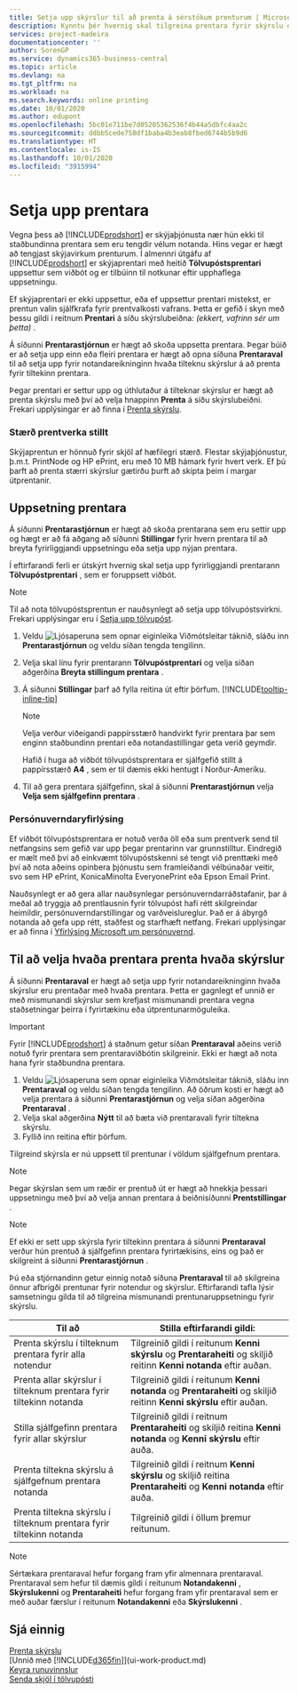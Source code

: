 ```yaml
---
title: Setja upp skýrslur til að prenta á sérstökum prenturum | Microsoft Docs
description: Kynntu þér hvernig skal tilgreina prentara fyrir skýrslu og nota síðuna „Prentaraval“.
services: project-madeira
documentationcenter: ''
author: SorenGP
ms.service: dynamics365-business-central
ms.topic: article
ms.devlang: na
ms.tgt_pltfrm: na
ms.workload: na
ms.search.keywords: online printing
ms.date: 10/01/2020
ms.author: edupont
ms.openlocfilehash: 5bc01e711be7d05205362536f4b44a5dbfc4aa2c
ms.sourcegitcommit: ddbb5cede750df1baba4b3eab8fbed6744b5b9d6
ms.translationtype: HT
ms.contentlocale: is-IS
ms.lasthandoff: 10/01/2020
ms.locfileid: "3915994"
---
```

# <a name="set-up-printers"></a>Setja upp prentara
Vegna þess að [!INCLUDE[prodshort](includes/prodshort.md)] er skýjaþjónusta nær hún ekki til staðbundinna prentara sem eru tengdir vélum notanda. Hins vegar er hægt að tengjast skýjavirkum prenturum. Í almennri útgáfu af [!INCLUDE[prodshort](includes/prodshort.md)] er skýjaprentari með heitið **Tölvupóstsprentari** uppsettur sem viðbót og er tilbúinn til notkunar eftir upphaflega uppsetningu.

Ef skýjaprentari er ekki uppsettur, eða ef uppsettur prentari mistekst, er prentun valin sjálfkrafa fyrir prentvalkosti vafrans. Þetta er gefið í skyn með þessu gildi í reitnum **Prentari** á síðu skýrslubeiðna: *(ekkert, vafrinn sér um þetta)* .

Á síðunni **Prentarastjórnun** er hægt að skoða uppsetta prentara. Þegar búið er að setja upp einn eða fleiri prentara er hægt að opna síðuna **Prentaraval** til að setja upp fyrir notandareikninginn hvaða tilteknu skýrslur á að prenta fyrir tiltekinn prentara.

Þegar prentari er settur upp og úthlutaður á tilteknar skýrslur er hægt að prenta skýrslu með því að velja hnappinn **Prenta** á síðu skýrslubeiðni. Frekari upplýsingar er að finna í [Prenta skýrslu](ui-work-report.md#PrintReport).

### <a name="sizing-print-jobs"></a>Stærð prentverka stillt
Skýjaprentun er hönnuð fyrir skjöl af hæfilegri stærð. Flestar skýjaþjónustur, þ.m.t. PrintNode og HP ePrint, eru með 10 MB hámark fyrir hvert verk. Ef þú þarft að prenta stærri skýrslur gætirðu þurft að skipta þeim í margar útprentanir.

## <a name="to-set-up-a-printer"></a>Uppsetning prentara
Á síðunni **Prentarastjórnun** er hægt að skoða prentarana sem eru settir upp og hægt er að fá aðgang að síðunni **Stillingar** fyrir hvern prentara til að breyta fyrirliggjandi uppsetningu eða setja upp nýjan prentara.

Í eftirfarandi ferli er útskýrt hvernig skal setja upp fyrirliggjandi prentarann **Tölvupóstprentari** , sem er foruppsett viðbót.

> [!NOTE]
> Til að nota tölvupóstsprentun er nauðsynlegt að setja upp tölvupóstsvirkni. Frekari upplýsingar eru í [Setja upp tölvupóst](admin-how-setup-email.md).

1. Veldu ![Ljósaperuna sem opnar eiginleika Viðmótsleitar](media/ui-search/search_small.png "Segðu mér hvað þú vilt gera") táknið, sláðu inn **Prentarastjórnun** og veldu síðan tengda tengilinn.
2. Velja skal línu fyrir prentarann **Tölvupóstprentari** og velja síðan aðgerðina **Breyta stillingum prentara** .
3. Á síðunni **Stillingar** þarf að fylla reitina út eftir þörfum. [!INCLUDE[tooltip-inline-tip](includes/tooltip-inline-tip_md.md)]

    > [!NOTE]
    > Velja verður viðeigandi pappírsstærð handvirkt fyrir prentara þar sem enginn staðbundinn prentari eða notandastillingar geta verið geymdir.
    >
    > Hafið í huga að viðbót tölvupóstsprentara er sjálfgefið stillt á pappírsstærð **A4** , sem er til dæmis ekki hentugt í Norður-Ameríku.
4. Til að gera prentara sjálfgefinn, skal á síðunni **Prentarastjórnun** velja **Velja sem sjálfgefinn prentara** .

### <a name="privacy-notice"></a>Persónuverndaryfirlýsing
Ef viðbót tölvupóstsprentara er notuð verða öll eða sum prentverk send til netfangsins sem gefið var upp þegar prentarinn var grunnstilltur. Eindregið er mælt með því að einkvæmt tölvupóstskenni sé tengt við prenttæki með því að nota aðeins opinbera þjónustu sem framleiðandi vélbúnaðar veitir, svo sem HP ePrint, KonicaMinolta EveryonePrint eða Epson Email Print.

Nauðsynlegt er að gera allar nauðsynlegar persónuverndarráðstafanir, þar á meðal að tryggja að prentlausnin fyrir tölvupóst hafi rétt skilgreindar heimildir, persónuverndarstillingar og varðveislureglur. Það er á ábyrgð notanda að gefa upp rétt, staðfest og starfhæft netfang. Frekari upplýsingar er að finna í [Yfirlýsing Microsoft um persónuvernd](https://privacy.microsoft.com/en-us/privacystatement).

## <a name="to-select-which-printers-print-which-reports"></a>Til að velja hvaða prentara prenta hvaða skýrslur

Á síðunni **Prentaraval** er hægt að setja upp fyrir notandareikninginn hvaða skýrslur eru prentaðar með hvaða prentara. Þetta er gagnlegt ef unnið er með mismunandi skýrslur sem krefjast mismunandi prentara vegna staðsetningar þeirra í fyrirtækinu eða útprentunarmöguleika.

> [!IMPORTANT]
> Fyrir [!INCLUDE[prodshort](includes/prodshort.md)] á staðnum getur síðan **Prentaraval** aðeins verið notuð fyrir prentara sem prentaraviðbótin skilgreinir. Ekki er hægt að nota hana fyrir staðbundna prentara.

1. Veldu ![Ljósaperuna sem opnar eiginleika Viðmótsleitar](media/ui-search/search_small.png "Segðu mér hvað þú vilt gera") táknið, sláðu inn **Prentaraval** og veldu síðan tengda tengilinn. Að öðrum kosti er hægt að velja prentara á síðunni **Prentarastjórnun** og velja síðan aðgerðina **Prentaraval** .
2. Velja skal aðgerðina **Nýtt** til að bæta við prentaravali fyrir tiltekna skýrslu.
3. Fyllið inn reitina eftir þörfum.

Tilgreind skýrsla er nú uppsett til prentunar í völdum sjálfgefnum prentara.

> [!NOTE]
> Þegar skýrslan sem um ræðir er prentuð út er hægt að hnekkja þessari uppsetningu með því að velja annan prentara á beiðnisíðunni **Prentstillingar** .

> [!NOTE]
> Ef ekki er sett upp skýrsla fyrir tiltekinn prentara á síðunni **Prentaraval** verður hún prentuð á sjálfgefinn prentara fyrirtækisins, eins og það er skilgreint á síðunni **Prentarastjórnun** .

Þú eða stjórnandinn getur einnig notað síðuna **Prentaraval** til að skilgreina önnur afbrigði prentunar fyrir notendur og skýrslur. Eftirfarandi tafla lýsir samsetningu gilda til að tilgreina mismunandi prentunaruppsetningu fyrir skýrslu.

|Til að                                                 |Stilla eftirfarandi gildi:                                             |
|---------------------------------------------------|---------------------------------------------------------------------|
|Prenta skýrslu í tilteknum prentara fyrir alla notendur |Tilgreinið gildi í reitunum **Kenni skýrslu** og **Prentaraheiti** og skiljið reitinn **Kenni notanda** eftir auðan.|
|Prenta allar skýrslur í tilteknum prentara fyrir tiltekinn notanda|Tilgreinið gildi í reitunum **Kenni notanda** og **Prentaraheiti** og skiljið reitinn **Kenni skýrslu** eftir auðan.|
|Stilla sjálfgefinn prentara fyrir allar skýrslur|Tilgreinið gildi í reitnum **Prentaraheiti** og skiljið reitina **Kenni notanda** og **Kenni skýrslu** eftir auða.|
|Prenta tiltekna skýrslu á sjálfgefnum prentara notanda|Tilgreinið gildi í reitnum **Kenni skýrslu** og skiljið reitina **Prentaraheiti** og **Kenni notanda** eftir auða.|
|Prenta tiltekna skýrslu í tilteknum prentara fyrir tiltekinn notanda|Tilgreinið gildi í öllum þremur reitunum.|

> [!NOTE]
> Sértækara prentaraval hefur forgang fram yfir almennara prentaraval. Prentaraval sem hefur til dæmis gildi í reitunum **Notandakenni** , **Skýrslukenni** og **Prentaraheiti** hefur forgang fram yfir prentaraval sem er með auðar færslur í reitunum **Notandakenni** eða **Skýrslukenni** .

## <a name="see-also"></a>Sjá einnig
[Prenta skýrslu](ui-work-report.md#PrintReport)  
[Unnið með [!INCLUDE[d365fin](includes/d365fin_md.md)]](ui-work-product.md)  
[Keyra runuvinnslur](ui-how-run-batch-jobs.md)  
[Senda skjöl í tölvupósti](ui-how-send-documents-email.md)  
